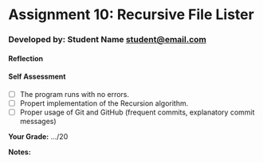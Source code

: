 # Assignment 10: Recursive File Lister
<!-- replace the following line with your info  -->
### Developed by: Student Name <student@email.com>

#### Reflection
<!-- share your thoughts on the assignment, things you learnt and would like to remember when you look back at this assignment -->


#### Self Assessment
-[ ] The program runs with no errors.
-[ ] Propert implementation of the Recursion algorithm.
-[ ] Proper usage of Git and GitHub (frequent commits, explanatory commit messages)

**Your Grade:** .../20

**Notes:**